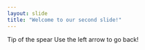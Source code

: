 ```yaml
---
layout: slide
title: "Welcome to our second slide!"
---
```

Tip of the spear
Use the left arrow to go back!
